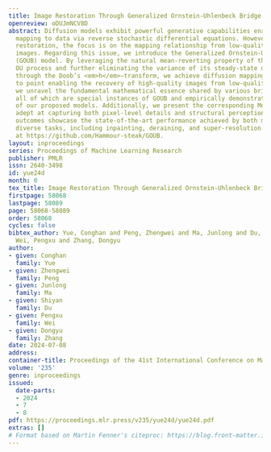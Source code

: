 ```yaml
---
title: Image Restoration Through Generalized Ornstein-Uhlenbeck Bridge
openreview: oDUJmNCV8D
abstract: Diffusion models exhibit powerful generative capabilities enabling noise
  mapping to data via reverse stochastic differential equations. However, in image
  restoration, the focus is on the mapping relationship from low-quality to high-quality
  images. Regarding this issue, we introduce the Generalized Ornstein-Uhlenbeck Bridge
  (GOUB) model. By leveraging the natural mean-reverting property of the generalized
  OU process and further eliminating the variance of its steady-state distribution
  through the Doob’s <em>h</em>–transform, we achieve diffusion mappings from point
  to point enabling the recovery of high-quality images from low-quality ones. Moreover,
  we unravel the fundamental mathematical essence shared by various bridge models,
  all of which are special instances of GOUB and empirically demonstrate the optimality
  of our proposed models. Additionally, we present the corresponding Mean-ODE model
  adept at capturing both pixel-level details and structural perceptions. Experimental
  outcomes showcase the state-of-the-art performance achieved by both models across
  diverse tasks, including inpainting, deraining, and super-resolution. Code is available
  at https://github.com/Hammour-steak/GOUB.
layout: inproceedings
series: Proceedings of Machine Learning Research
publisher: PMLR
issn: 2640-3498
id: yue24d
month: 0
tex_title: Image Restoration Through Generalized Ornstein-Uhlenbeck Bridge
firstpage: 58068
lastpage: 58089
page: 58068-58089
order: 58068
cycles: false
bibtex_author: Yue, Conghan and Peng, Zhengwei and Ma, Junlong and Du, Shiyan and
  Wei, Pengxu and Zhang, Dongyu
author:
- given: Conghan
  family: Yue
- given: Zhengwei
  family: Peng
- given: Junlong
  family: Ma
- given: Shiyan
  family: Du
- given: Pengxu
  family: Wei
- given: Dongyu
  family: Zhang
date: 2024-07-08
address:
container-title: Proceedings of the 41st International Conference on Machine Learning
volume: '235'
genre: inproceedings
issued:
  date-parts:
  - 2024
  - 7
  - 8
pdf: https://proceedings.mlr.press/v235/yue24d/yue24d.pdf
extras: []
# Format based on Martin Fenner's citeproc: https://blog.front-matter.io/posts/citeproc-yaml-for-bibliographies/
---
```

